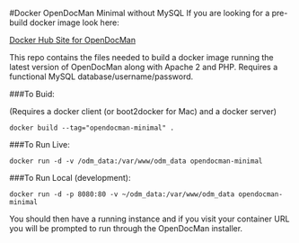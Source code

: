 #Docker OpenDocMan Minimal without MySQL
If you are looking for a pre-build docker image look here:

[Docker Hub Site for OpenDocMan](https://registry.hub.docker.com/u/stephenlawrence/opendocman-www/)

This repo contains the files needed to build a docker image running
the latest version of OpenDocMan along with Apache 2 and PHP.
Requires a functional MySQL database/username/password.

###To Buid:

(Requires a docker client (or boot2docker for Mac) and a  docker server)

`docker build --tag="opendocman-minimal" .`

###To Run Live:

`docker run -d -v /odm_data:/var/www/odm_data opendocman-minimal`

###To Run Local (development):

`docker run -d -p 8080:80 -v ~/odm_data:/var/www/odm_data opendocman-minimal`

You should then have a running instance and if you visit your container URL you 
will be prompted to run through the OpenDocMan installer.
